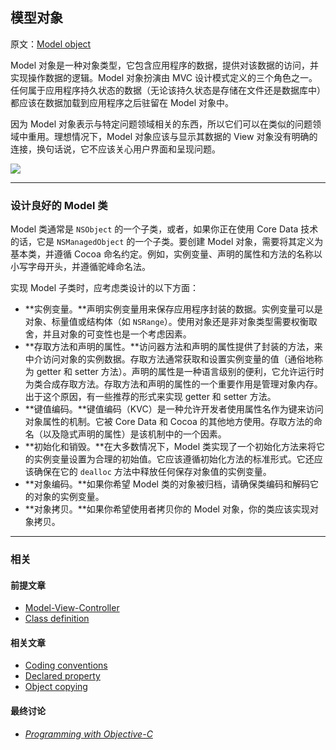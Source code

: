 ## 模型对象

原文：[Model object](https://developer.apple.com/library/archive/documentation/General/Conceptual/DevPedia-CocoaCore/ModelObject.html#//apple_ref/doc/uid/TP40008195-CH31-SW1)

Model 对象是一种对象类型，它包含应用程序的数据，提供对该数据的访问，并实现操作数据的逻辑。Model 对象扮演由 MVC 设计模式定义的三个角色之一。任何属于应用程序持久状态的数据（无论该持久状态是存储在文件还是数据库中）都应该在数据加载到应用程序之后驻留在 Model 对象中。

因为 Model 对象表示与特定问题领域相关的东西，所以它们可以在类似的问题领域中重用。理想情况下，Model 对象应该与显示其数据的 View 对象没有明确的连接，换句话说，它不应该关心用户界面和呈现问题。

![](https://gitee.com/junteng/images/raw/master/img/20220115024618.png)

---

### 设计良好的 Model 类

Model 类通常是 `NSObject` 的一个子类，或者，如果你正在使用 Core Data 技术的话，它是 `NSManagedObject` 的一个子类。要创建 Model 对象，需要将其定义为基本类，并遵循 Cocoa 命名约定。例如，实例变量、声明的属性和方法的名称以小写字母开头，并遵循驼峰命名法。

实现 Model 子类时，应考虑类设计的以下方面：

* **实例变量。**声明实例变量用来保存应用程序封装的数据。实例变量可以是对象、标量值或结构体（如 `NSRange`）。使用对象还是非对象类型需要权衡取舍，并且对象的可变性也是一个考虑因素。
* **存取方法和声明的属性。**访问器方法和声明的属性提供了封装的方法，来中介访问对象的实例数据。存取方法通常获取和设置实例变量的值（通俗地称为 getter 和 setter 方法）。声明的属性是一种语言级别的便利，它允许运行时为类合成存取方法。存取方法和声明的属性的一个重要作用是管理对象内存。出于这个原因，有一些推荐的形式来实现 getter 和 setter 方法。
* **键值编码。**键值编码（KVC）是一种允许开发者使用属性名作为键来访问对象属性的机制。它被 Core Data 和 Cocoa 的其他地方使用。存取方法的命名（以及隐式声明的属性）是该机制中的一个因素。
* **初始化和销毁。**在大多数情况下，Model 类实现了一个初始化方法来将它的实例变量设置为合理的初始值。它应该遵循初始化方法的标准形式。它还应该确保在它的 `dealloc` 方法中释放任何保存对象值的实例变量。
* **对象编码。**如果你希望 Model 类的对象被归档，请确保类编码和解码它的对象的实例变量。
* **对象拷贝。**如果你希望使用者拷贝你的 Model 对象，你的类应该实现对象拷贝。

---

### 相关

#### 前提文章

- [Model-View-Controller](https://developer.apple.com/library/archive/documentation/General/Conceptual/DevPedia-CocoaCore/MVC.html#//apple_ref/doc/uid/TP40008195-CH32-SW1)
- [Class definition](https://developer.apple.com/library/archive/documentation/General/Conceptual/DevPedia-CocoaCore/ClassDefinition.html#//apple_ref/doc/uid/TP40008195-CH6-SW1)

#### 相关文章

- [Coding conventions](https://developer.apple.com/library/archive/documentation/General/Conceptual/DevPedia-CocoaCore/CodingConventions.html#//apple_ref/doc/uid/TP40008195-CH53-SW1)
- [Declared property](https://developer.apple.com/library/archive/documentation/General/Conceptual/DevPedia-CocoaCore/DeclaredProperty.html#//apple_ref/doc/uid/TP40008195-CH13-SW1)
- [Object copying](https://developer.apple.com/library/archive/documentation/General/Conceptual/DevPedia-CocoaCore/ObjectCopying.html#//apple_ref/doc/uid/TP40008195-CH38-SW1)

#### 最终讨论

* *[Programming with Objective-C](https://developer.apple.com/library/archive/documentation/Cocoa/Conceptual/ProgrammingWithObjectiveC/Introduction/Introduction.html#//apple_ref/doc/uid/TP40011210)*



